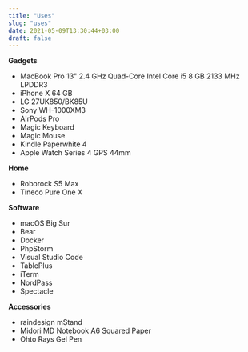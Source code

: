 ```yaml
---
title: "Uses"
slug: "uses"
date: 2021-05-09T13:30:44+03:00
draft: false
---
```


**Gadgets**

* MacBook Pro 13" 2.4 GHz Quad-Core Intel Core i5 8 GB 2133 MHz LPDDR3
* iPhone X 64 GB
* LG 27UK850/BK85U
* Sony WH-1000XM3
* AirPods Pro
* Magic Keyboard
* Magic Mouse
* Kindle Paperwhite 4
* Apple Watch Series 4 GPS 44mm

**Home**

* Roborock S5 Max
* Tineco Pure One X

**Software**

* macOS Big Sur
* Bear
* Docker
* PhpStorm
* Visual Studio Code
* TablePlus
* iTerm
* NordPass
* Spectacle

**Accessories**

* raindesign mStand
* Midori MD Notebook A6 Squared Paper
* Ohto Rays Gel Pen